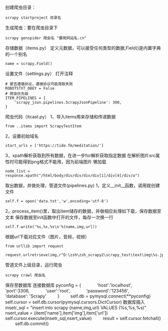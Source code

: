 创建爬虫目录：
```scrapy
scrapy startproject 目录名
```

生成爬虫：要在爬虫目录下
```
scrapy genspider 爬虫名 "要爬网站名.cn"
```

存储数据（items.py）
定义元数据，可以接受任何类型的数据,Field()是内置字典的一个别名
```
name = scrapy.Field()
```

设置文件（settings.py）
打开注释
 ```
# 是否遵循协议，遵循协议可能爬取失败
ROBOTSTXT_OBEY = False
# 爬虫优先级
ITEM_PIPELINES = {
    'scrapy_json.pipelines.ScrapyJsonPipeline': 300,
 }
```

爬虫代码（itcast.py）
1，导入items用来存储和传递数据
```
from ..items import ScrapyTestItem
```
2，设置初始域名
```
start_urls = ['https://tide.fm/meditation/']
```
3，xpath解析获取到所有数据，在进一步for解析获取指定数据
	在解析图片src属性时可能得到png格式不能用，因为前端图片 懒加载
```
node_list = response.xpath("/html/body/div/div/div/div[1]/div[4]/div/a")
```

取出数据，并做处理，管道文件(pipelines.py)
1，定义__init__函数，调用就创建文件
```
self.f = open('data.txt','w',encoding='utf-8')
```
2，process_item()里，取出item储存的数据，并做相应处理如下载，保存数据至文本
 保存数据至init函数中打开的文件，每存一次换一行
```
self.f.write('%s,%s,%s\n'%(name,img,url))
```
 根据url下载对应文件（图片，音频，视频）
```
from urllib import request

request.urlretrieve(img,r"D:\zsh\zsh_scrapy2\scrapy_test\text\img\%s.jpg"%name)
```

管道文件上级目录，运行爬虫
```
scrapy crawl 爬虫名 
```

保存至数据库
	连接数据库
	pyconfig = {
            'host':'localhost',
            'port':3306,
            'user':'root',
            'password':'123456',
            'database': 'Scrapy'
        }
        self.db = pymysql.connect(**pyconfig)
        self.cursor = self.db.cursor(pymysql.cursors.DictCursor)
	  数据库插入
        insetr_sql = "insert into scrapy (name,img,url) VALUES (%s,%s,%s)"
        nsert_value = (item['name'],item['img'],item['url'])
        self.cursor.execute(insetr_sql,nsert_value)
        result = self.cursor.fetchall()
        self.db.commit()